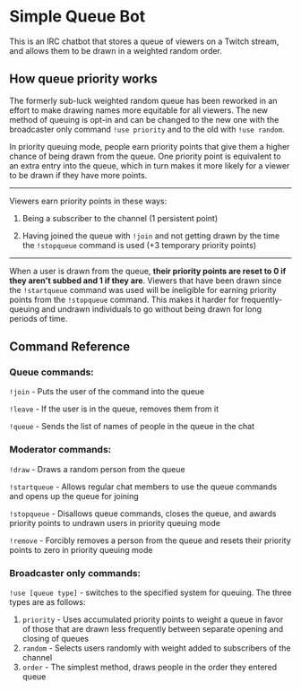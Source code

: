 
# Simple Queue Bot

  

This is an IRC chatbot that stores a queue of viewers on a Twitch stream, and allows them to be drawn in a weighted random order.
  

## How queue priority works

The formerly sub-luck weighted random queue has been reworked in an effort to make drawing names more equitable for all viewers. The new method of queuing is opt-in and can be changed to the new one with the broadcaster only command `!use priority` and to the old with `!use random`.

In priority queuing mode, people earn priority points that give them a higher chance of being drawn from the queue. One priority point is equivalent to an extra entry into the queue, which in turn makes it more likely for a viewer to be drawn if they have more points. 

---
Viewers earn priority points in these ways:

1. Being a subscriber to the channel (1 persistent point)

3. Having joined the queue with `!join` and not getting drawn by the time the `!stopqueue` command is used (+3 temporary priority points)
---
When a user is drawn from the queue, **their priority points are reset to 0 if they aren't subbed and 1 if they are**. Viewers that have been drawn since the `!startqueue` command was used will be ineligible for earning priority points from the `!stopqueue` command. This makes it harder for frequently-queuing and undrawn individuals to go without being drawn for long periods of time.  
## Command Reference
### Queue commands:
`!join` - Puts the user of the command into the queue

`!leave` - If the user is in the queue, removes them from it

`!queue` - Sends the list of names of people in the queue in the chat
  

### Moderator commands:
`!draw` - Draws a random person from the queue

`!startqueue` - Allows regular chat members to use the queue commands and opens up the queue for joining

`!stopqueue` - Disallows queue commands, closes the queue, and awards priority points to undrawn users in priority queuing mode

`!remove` - Forcibly removes a person from the queue and resets their priority points to zero in priority queuing mode
  

### Broadcaster only commands:
`!use [queue type]` - switches to the specified system for queuing. The three types are as follows:
1) `priority` - Uses accumulated priority points to weight a queue in favor of those that are drawn less frequently between separate opening and closing of queues
2) `random` - Selects users randomly with weight added to subscribers of the channel
3) `order` - The simplest method, draws people in the order they entered queue
